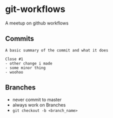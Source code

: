 # git-workflows
A meetup on github workflows


## Commits

```
A basic summary of the commit and what it does

Close #1
- other change i made
- some minor thing
- woohoo
```

## Branches

- never commit to master
- always work on Branches
- `git checkout -b <branch_name>`
